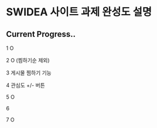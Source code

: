 # SWIDEA 사이트 과제 완성도 설명

## Current Progress..

1 O

2 O (찜하기순 제외)

3 게시물 찜하기 기능

4 관심도 +/- 버튼

5 O

6 

7 O